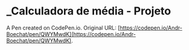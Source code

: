 # _Calculadora de média - Projeto

A Pen created on CodePen.io. Original URL: [https://codepen.io/Andr-Boechat/pen/QWYMwdK](https://codepen.io/Andr-Boechat/pen/QWYMwdK).

